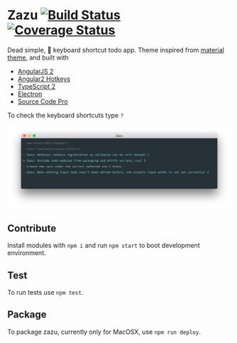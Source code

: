 # Zazu [![Build Status](https://travis-ci.org/spirosikmd/zazu.svg?branch=master)](https://travis-ci.org/spirosikmd/zazu) [![Coverage Status](https://coveralls.io/repos/github/spirosikmd/zazu/badge.svg?branch=master)](https://coveralls.io/github/spirosikmd/zazu?branch=master)

Dead simple,  keyboard shortcut todo app. Theme inspired from
[material theme](http://equinusocio.github.io/material-theme/), and built with

- [AngularJS 2](https://angular.io/)
- [Angular2 Hotkeys](https://github.com/brtnshrdr/angular2-hotkeys)
- [TypeScript 2](https://www.typescriptlang.org/)
- [Electron](http://electron.atom.io/)
- [Source Code Pro](http://adobe-fonts.github.io/source-code-pro/)

To check the keyboard shortcuts type `?`

<img src="resources/zazu.png">

## Contribute

Install modules with `npm i` and run `npm start` to boot development environment.

## Test

To run tests use `npm test`.

## Package

To package zazu, currently only for MacOSX, use `npm run deploy`.
